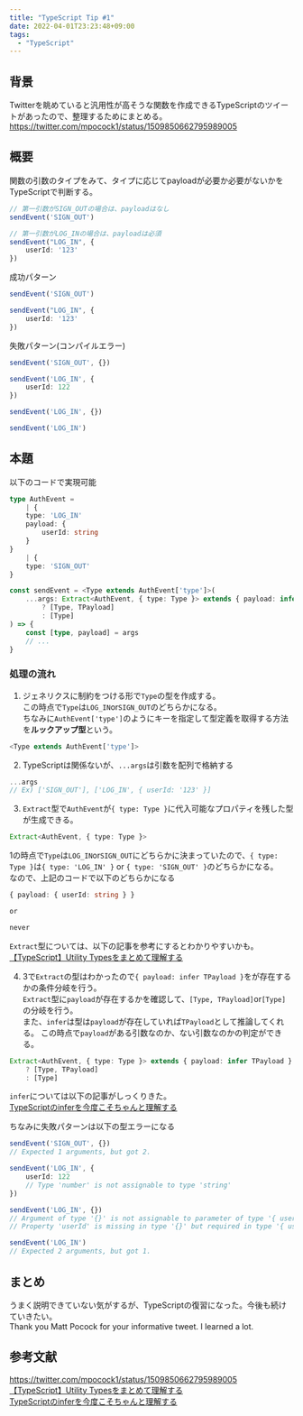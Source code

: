 ```yaml
---
title: "TypeScript Tip #1"
date: 2022-04-01T23:23:48+09:00
tags: 
  - "TypeScript"
---
```

## 背景
Twitterを眺めていると汎用性が高そうな関数を作成できるTypeScriptのツイートがあったので、整理するためにまとめる。<br>
https://twitter.com/mpocock1/status/1509850662795989005


## 概要
関数の引数のタイプをみて、タイプに応じてpayloadが必要か必要がないかをTypeScriptで判断する。<br>
```typescript
// 第一引数がSIGN_OUTの場合は、payloadはなし
sendEvent('SIGN_OUT')

// 第一引数がLOG_INの場合は、payloadは必須
sendEvent("LOG_IN", {
    userId: '123'
})
```

成功パターン
```typescript
sendEvent('SIGN_OUT')

sendEvent("LOG_IN", {
    userId: '123'
})
```

失敗パターン(コンパイルエラー)
```typescript
sendEvent('SIGN_OUT', {})

sendEvent('LOG_IN', {
    userId: 122
})

sendEvent('LOG_IN', {})

sendEvent('LOG_IN')
```

## 本題
以下のコードで実現可能

```typescript
type AuthEvent =
    | {
    type: 'LOG_IN'
    payload: {
        userId: string
    }
}
    | {
    type: 'SIGN_OUT'
}

const sendEvent = <Type extends AuthEvent['type']>(
    ...args: Extract<AuthEvent, { type: Type }> extends { payload: infer TPayload } 
        ? [Type, TPayload]
        : [Type]
) => {
    const [type, payload] = args
    // ...
}
```
### 処理の流れ
1. ジェネリクスに制約をつける形で`Type`の型を作成する。<br>
この時点で`Type`は`LOG_IN`or`SIGN_OUT`のどちらかになる。<br>
ちなみに`AuthEvent['type']`のようにキーを指定して型定義を取得する方法を**ルックアップ型**という。
```typescript
<Type extends AuthEvent['type']>
```

2. TypeScriptは関係ないが、`...args`は引数を配列で格納する
```typescript
...args
// Ex) ['SIGN_OUT'], ['LOG_IN', { userId: '123' }]
```
3. `Extract`型で`AuthEvent`が`{ type: Type }`に代入可能なプロパティを残した型が生成できる。<br>
```typescript
Extract<AuthEvent, { type: Type }>
```
1の時点で`Type`は`LOG_IN`or`SIGN_OUT`にどちらかに決まっていたので、`{ type: Type }`は`{ type: 'LOG_IN' }` or `{ type: 'SIGN_OUT' }`のどちらかになる。<br>
なので、上記のコードで以下のどちらかになる
```typescript
{ payload: { userId: string } }

or

never
```
`Extract`型については、以下の記事を参考にするとわかりやすいかも。<br>
[【TypeScript】Utility Typesをまとめて理解する](https://qiita.com/k-penguin-sato/items/e2791d7a57e96f6144e5#extracttu)

4. 3で`Extract`の型はわかったので`{ payload: infer TPayload }`をが存在するかの条件分岐を行う。<br>
`Extract`型に`payload`が存在するかを確認して、`[Type, TPayload]`or`[Type]`の分岐を行う。<br>
また、`infer`は型は`payload`が存在していれば`TPayload`として推論してくれる。
この時点で`payload`がある引数なのか、ない引数なのかの判定ができる。
```typescript
Extract<AuthEvent, { type: Type }> extends { payload: infer TPayload }
    ? [Type, TPayload]
    : [Type]
```

`infer`については以下の記事がしっくりきた。  
[TypeScriptのinferを今度こそちゃんと理解する](https://zenn.dev/brachio_takumi/articles/464106a6a80eca8ab919#infer)

ちなみに失敗パターンは以下の型エラーになる
```typescript
sendEvent('SIGN_OUT', {})
// Expected 1 arguments, but got 2.

sendEvent('LOG_IN', {
    userId: 122
    // Type 'number' is not assignable to type 'string'
})

sendEvent('LOG_IN', {})
// Argument of type '{}' is not assignable to parameter of type '{ userId: string; }'.
// Property 'userId' is missing in type '{}' but required in type '{ userId: string; }'.

sendEvent('LOG_IN')
// Expected 2 arguments, but got 1.

```


## まとめ
うまく説明できていない気がするが、TypeScriptの復習になった。今後も続けていきたい。<br>
Thank you Matt Pocock for your informative tweet. I learned a lot.

## 参考文献
https://twitter.com/mpocock1/status/1509850662795989005 <br> 
[【TypeScript】Utility Typesをまとめて理解する](https://qiita.com/k-penguin-sato/items/e2791d7a57e96f6144e5#extracttu) <br>
[TypeScriptのinferを今度こそちゃんと理解する](https://zenn.dev/brachio_takumi/articles/464106a6a80eca8ab919#infer)


